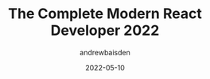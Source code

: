 ---
author: andrewbaisden
date: 2022-05-10
draft: true
permalink: false
publisher: thepracticaldev
tags:
  - development
  - react
target_url: https://dev.to/andrewbaisden/the-complete-modern-react-developer-2022-3257
title: The Complete Modern React Developer 2022
---